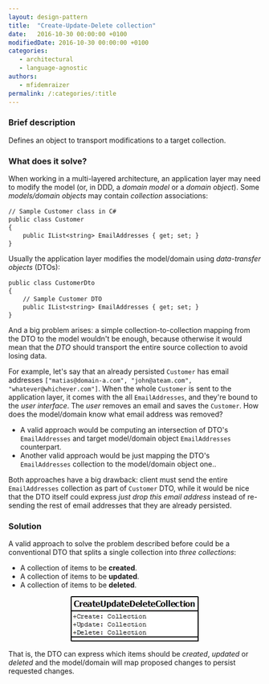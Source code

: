 ```yaml
---
layout: design-pattern
title:  "Create-Update-Delete collection"
date:   2016-10-30 00:00:00 +0100
modifiedDate: 2016-10-30 00:00:00 +0100
categories:
   - architectural
   - language-agnostic
authors: 
   - mfidemraizer
permalink: /:categories/:title
---
```


### Brief description

Defines an object to transport modifications to a target collection.

### What does it solve?

When working in a multi-layered architecture, an application layer may need to modify the model (or, in DDD, a *domain model* or a *domain object*). Some *models/domain objects* may contain *collection* associations:

	// Sample Customer class in C#
	public class Customer
	{
		public IList<string> EmailAddresses { get; set; }
	}

Usually the application layer modifies the model/domain using *data-transfer objects* (DTOs):

	public class CustomerDto 
	{
		// Sample Customer DTO
		public IList<string> EmailAddresses { get; set; }
	}

And a big problem arises: a simple collection-to-collection mapping from the DTO to the model wouldn't be enough, because otherwise it would mean that the *DTO* should transport the entire source collection to avoid losing data.

For example, let's say that an already persisted `Customer` has email addresses `["matias@domain-a.com", "john@ateam.com", "whatever@whichever.com"]`. When the whole `Customer` is sent to the application layer, it comes with the all `EmailAddresses`, and they're bound to the *user interface*. The *user* removes an email and saves the `Customer`. How does the model/domain know what email address was removed?

-  A valid approach would be computing an intersection of DTO's `EmailAddresses` and target model/domain object `EmailAddresses` counterpart. 
-  Another valid approach would be just mapping the DTO's `EmailAddresses` collection to the model/domain object one..

Both approaches have a big drawback: client must send the entire `EmailAddresses` collection as part of `Customer` DTO, while it would be nice that the DTO itself could express *just drop this email address* instead of re-sending the rest of email addresses that they are already persisted.



### Solution

A valid approach to solve the problem described before could be a conventional DTO that splits a single collection into *three collections*:

- A collection of items to be **created**.
- A collection of items to be **updated**.
- A collection of items to be **deleted**.

<img src="/img/createupdatedeletecollection/createupdatedeletecollection.jpg" style="display: block; margin: 0 auto; width: 256px">

That is, the DTO can express which items should be *created*, *updated* or *deleted* and the model/domain will map proposed changes to persist requested changes.